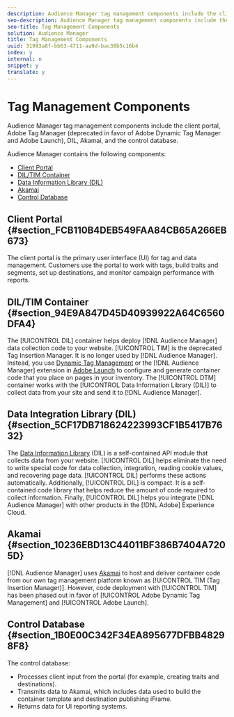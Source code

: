 ```yaml
---
description: Audience Manager tag management components include the client portal, Adobe Tag Manager (deprecated in favor of Adobe Dynamic Tag Manager and Adobe Launch), DIL, Akamai, and the control database.
seo-description: Audience Manager tag management components include the client portal, Adobe Tag Manager (deprecated in favor of Adobe Dynamic Tag Manager and Adobe Launch), DIL, Akamai, and the control database.
seo-title: Tag Management Components
solution: Audience Manager
title: Tag Management Components
uuid: 31993a8f-bb63-4711-aa9d-bac38b5c16b4
index: y
internal: n
snippet: y
translate: y
---
```


# Tag Management Components

Audience Manager tag management components include the client portal, Adobe Tag Manager (deprecated in favor of Adobe Dynamic Tag Manager and Adobe Launch), DIL, Akamai, and the control database.



Audience Manager contains the following components: 

* [Client Portal](../../reference/system-components/components-tag-management.md#section_FCB110B4DEB549FAA84CB65A266EB673)
* [DIL/TIM Container](../../reference/system-components/components-tag-management.md#section_94E9A847D45D40939922A64C6560DFA4)
* [Data Information Library (DIL)](../../reference/system-components/components-tag-management.md#section_5CF17DB718624223993CF1B5417B7632)
* [Akamai](../../reference/system-components/components-tag-management.md#section_10236EBD13C44011BF386B7404A7205D)
* [Control Database](../../reference/system-components/components-tag-management.md#section_1B0E00C342F34EA895677DFBB48298F8)



## Client Portal {#section_FCB110B4DEB549FAA84CB65A266EB673}



The client portal is the primary user interface (UI) for tag and data management. Customers use the portal to work with tags, build traits and segments, set up destinations, and monitor campaign performance with reports. 

## DIL/TIM Container {#section_94E9A847D45D40939922A64C6560DFA4}



The [!UICONTROL DIL] container helps deploy [!DNL Audience Manager] data collection code to your website. [!UICONTROL TIM] is the deprecated Tag Insertion Manager. It is no longer used by [!DNL Audience Manager]. Instead, you use [Dynamic Tag Management](https://marketing.adobe.com/resources/help/en_US/dtm/) or the [!DNL Audience Manager] extension in [Adobe Launch](https://docs.adobelaunch.com/extension-reference/adobe-audience-manager-extension) to configure and generate container code that you place on pages in your inventory. The [!UICONTROL DTM] container works with the [!UICONTROL Data Information Library (DIL)] to collect data from your site and send it to [!DNL Audience Manager]. 

## Data Integration Library (DIL) {#section_5CF17DB718624223993CF1B5417B7632}



The [Data Information Library](../../c_dil/c_dil.md#concept_6D73ED3DBA604EE49B66B5572AA6A32C) (DIL) is a self-contained API module that collects data from your website. [!UICONTROL DIL] helps eliminate the need to write special code for data collection, integration, reading cookie values, and recovering page data. [!UICONTROL DIL] performs these actions automatically. Additionally, [!UICONTROL DIL] is compact. It is a self-contained code library that helps reduce the amount of code required to collect information. Finally, [!UICONTROL DIL] helps you integrate [!DNL Audience Manager] with other products in the [!DNL Adobe] Experience Cloud. 

## Akamai {#section_10236EBD13C44011BF386B7404A7205D}



[!DNL Audience Manager] uses [Akamai](https://www.akamai.com/html/about/index.html) to host and deliver container code from our own tag management platform known as [!UICONTROL TIM (Tag Insertion Manager)]. However, code deployment with [!UICONTROL TIM] has been phased out in favor of [!UICONTROL Adobe Dynamic Tag Management] and [!UICONTROL Adobe Launch]. 

## Control Database {#section_1B0E00C342F34EA895677DFBB48298F8}



The control database: 



* Processes client input from the portal (for example, creating traits and destinations).
* Transmits data to Akamai, which includes data used to build the container template and destination publishing iFrame.
* Returns data for UI reporting systems.



